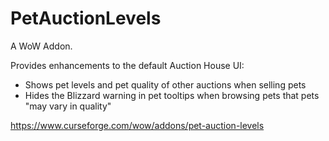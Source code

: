 # PetAuctionLevels

A WoW Addon.

Provides enhancements to the default Auction House UI:

- Shows pet levels and pet quality of other auctions when selling pets
- Hides the Blizzard warning in pet tooltips when browsing pets that pets "may vary in quality"

https://www.curseforge.com/wow/addons/pet-auction-levels
